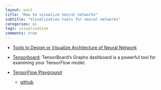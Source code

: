 ```yaml
---
layout: post
title: "How to visualize neural networks"
subtitle: "Visualization tools for neural networks"
categories: ai
tags: visualization
comments: true
---
```


* [Tools to Design or Visualize Architecture of Neural Network](https://github.com/ashishpatel26/Tools-to-Design-or-Visualize-Architecture-of-Neural-Network)

* [Tensorboard](https://www.tensorflow.org/tensorboard/graphs): TensorBoard’s Graphs dashboard is a powerful tool for examining your TensorFlow model.
* [TensorFlow Playground](https://playground.tensorflow.org/#activation=tanh&batchSize=10&dataset=circle&regDataset=reg-plane&learningRate=0.03&regularizationRate=0&noise=0&networkShape=4,2&seed=0.00438&showTestData=false&discretize=false&percTrainData=50&x=true&y=true&xTimesY=false&xSquared=false&ySquared=false&cosX=false&sinX=false&cosY=false&sinY=false&collectStats=false&problem=classification&initZero=false&hideText=false)
  * [github](https://github.com/tensorflow/playground)

